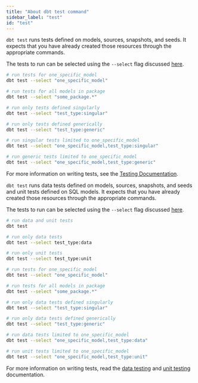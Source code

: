 ```yaml
---
title: "About dbt test command"
sidebar_label: "test"
id: "test"
---
```

<VersionBlock lastVersion="1.7">

`dbt test` runs tests defined on models, sources, snapshots, and seeds. It expects that you have already created those resources through the appropriate commands.

The tests to run can be selected using the `--select` flag discussed [here](/reference/node-selection/syntax).

```bash
# run tests for one_specific_model
dbt test --select "one_specific_model"

# run tests for all models in package
dbt test --select "some_package.*"

# run only tests defined singularly
dbt test --select "test_type:singular"

# run only tests defined generically
dbt test --select "test_type:generic"

# run singular tests limited to one_specific_model
dbt test --select "one_specific_model,test_type:singular"

# run generic tests limited to one_specific_model
dbt test --select "one_specific_model,test_type:generic"
```

For more information on writing tests, see the [Testing Documentation](/docs/build/data-tests).

</VersionBlock>

<VersionBlock firstVersion="1.8">

`dbt test` runs data tests defined on models, sources, snapshots, and seeds and unit tests defined on SQL models. It expects that you have already created those resources through the appropriate commands.

The tests to run can be selected using the `--select` flag discussed [here](/reference/node-selection/syntax).

```bash
# run data and unit tests
dbt test

# run only data tests
dbt test --select test_type:data

# run only unit tests
dbt test --select test_type:unit

# run tests for one_specific_model
dbt test --select "one_specific_model"

# run tests for all models in package
dbt test --select "some_package.*"

# run only data tests defined singularly
dbt test --select "test_type:singular"

# run only data tests defined generically
dbt test --select "test_type:generic"

# run data tests limited to one_specific_model
dbt test --select "one_specific_model,test_type:data"

# run unit tests limited to one_specific_model
dbt test --select "one_specific_model,test_type:unit"
```

For more information on writing tests, read the [data testing](/docs/build/data-tests) and [unit testing](/docs/build/unit-tests) documentation.

</VersionBlock>



